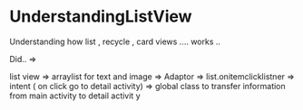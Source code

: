# UnderstandingListView

Understanding how list , recycle , card views .... works ..

Did.. =>

list view => arraylist for text and image => Adaptor => list.onitemclicklistner => intent ( on click go to detail activity) => global class to transfer information from main activity to detail activit
y
